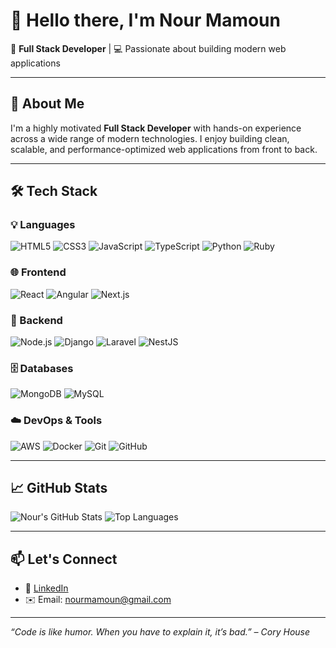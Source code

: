 # 👋 Hello there, I'm Nour Mamoun

🎯 **Full Stack Developer** | 💻 Passionate about building modern web applications  


---

## 🧠 About Me

I'm a highly motivated **Full Stack Developer** with hands-on experience across a wide range of modern technologies. I enjoy building clean, scalable, and performance-optimized web applications from front to back.

---

## 🛠️ Tech Stack

### 💡 Languages  
![HTML5](https://img.shields.io/badge/-HTML5-E34F26?logo=html5&logoColor=white&style=flat)
![CSS3](https://img.shields.io/badge/-CSS3-1572B6?logo=css3&logoColor=white&style=flat)
![JavaScript](https://img.shields.io/badge/-JavaScript-F7DF1E?logo=javascript&logoColor=black&style=flat)
![TypeScript](https://img.shields.io/badge/-TypeScript-3178C6?logo=typescript&logoColor=white&style=flat)
![Python](https://img.shields.io/badge/-Python-3776AB?logo=python&logoColor=white&style=flat)
![Ruby](https://img.shields.io/badge/-Ruby-CC342D?logo=ruby&logoColor=white&style=flat)

### 🌐 Frontend  
![React](https://img.shields.io/badge/-React-61DAFB?logo=react&logoColor=black&style=flat)
![Angular](https://img.shields.io/badge/-Angular-DD0031?logo=angular&logoColor=white&style=flat)
![Next.js](https://img.shields.io/badge/-Next.js-000000?logo=nextdotjs&logoColor=white&style=flat)


### 🔧 Backend  
![Node.js](https://img.shields.io/badge/-Node.js-339933?logo=node.js&logoColor=white&style=flat)
![Django](https://img.shields.io/badge/-Django-092E20?logo=django&logoColor=white&style=flat)
![Laravel](https://img.shields.io/badge/-Laravel-FF2D20?logo=laravel&logoColor=white&style=flat)
![NestJS](https://img.shields.io/badge/-NestJS-E0234E?logo=nestjs&logoColor=white&style=flat)

### 🗄️ Databases  
![MongoDB](https://img.shields.io/badge/-MongoDB-47A248?logo=mongodb&logoColor=white&style=flat)
![MySQL](https://img.shields.io/badge/-MySQL-4479A1?logo=mysql&logoColor=white&style=flat)

### ☁️ DevOps & Tools  
![AWS](https://img.shields.io/badge/-AWS-232F3E?logo=amazonaws&logoColor=white&style=flat)
![Docker](https://img.shields.io/badge/-Docker-2496ED?logo=docker&logoColor=white&style=flat)
![Git](https://img.shields.io/badge/-Git-F05032?logo=git&logoColor=white&style=flat)
![GitHub](https://img.shields.io/badge/-GitHub-181717?logo=github&logoColor=white&style=flat)

---

## 📈 GitHub Stats

![Nour's GitHub Stats](https://github-readme-stats.vercel.app/api?username=nourmamoun&show_icons=true&theme=radical)  ![Top Languages](https://github-readme-stats.vercel.app/api/top-langs/?username=nourmamoun&layout=compact&theme=radical)


---

## 📫 Let's Connect

- 💼 [LinkedIn](https://www.linkedin.com/in/nour-mamoun)
- ✉️ Email: nourmamoun@gmail.com

---

_“Code is like humor. When you have to explain it, it’s bad.” – Cory House_
